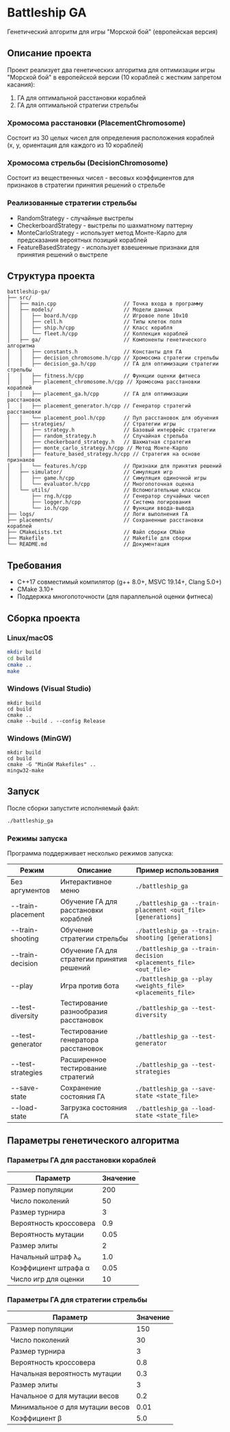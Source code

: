 # Battleship GA

Генетический алгоритм для игры "Морской бой" (европейская версия)

## Описание проекта

Проект реализует два генетических алгоритма для оптимизации игры "Морской бой" в европейской версии (10 кораблей с жестким запретом касания):
1. ГА для оптимальной расстановки кораблей
2. ГА для оптимальной стратегии стрельбы

### Хромосома расстановки (PlacementChromosome)
Состоит из 30 целых чисел для определения расположения кораблей (x, y, ориентация для каждого из 10 кораблей)

### Хромосома стрельбы (DecisionChromosome)
Состоит из вещественных чисел - весовых коэффициентов для признаков в стратегии принятия решений о стрельбе

### Реализованные стратегии стрельбы
- RandomStrategy - случайные выстрелы
- CheckerboardStrategy - выстрелы по шахматному паттерну
- MonteCarloStrategy - использует метод Монте-Карло для предсказания вероятных позиций кораблей
- FeatureBasedStrategy - использует взвешенные признаки для принятия решений о выстреле

## Структура проекта

```
battleship-ga/
├── src/
│   ├── main.cpp                      // Точка входа в программу
│   ├── models/                       // Модели данных
│   │   ├── board.h/cpp               // Игровое поле 10x10
│   │   ├── cell.h                    // Типы клеток поля
│   │   ├── ship.h/cpp                // Класс корабля
│   │   └── fleet.h/cpp               // Коллекция кораблей
│   ├── ga/                           // Компоненты генетического алгоритма
│   │   ├── constants.h               // Константы для ГА
│   │   ├── decision_chromosome.h/cpp // Хромосома стратегии стрельбы
│   │   ├── decision_ga.h/cpp         // ГА для оптимизации стратегии стрельбы
│   │   ├── fitness.h/cpp             // Функции оценки фитнеса
│   │   ├── placement_chromosome.h/cpp // Хромосома расстановки кораблей
│   │   ├── placement_ga.h/cpp        // ГА для оптимизации расстановок
│   │   ├── placement_generator.h/cpp // Генератор стратегий расстановки
│   │   └── placement_pool.h/cpp      // Пул расстановок для обучения
│   ├── strategies/                   // Стратегии игры
│   │   ├── strategy.h                // Базовый интерфейс стратегии
│   │   ├── random_strategy.h         // Случайная стрельба
│   │   ├── checkerboard_strategy.h   // Шахматная стратегия
│   │   ├── monte_carlo_strategy.h/cpp // Метод Монте-Карло
│   │   ├── feature_based_strategy.h/cpp // Стратегия на основе признаков
│   │   └── features.h/cpp            // Признаки для принятия решений
│   ├── simulator/                    // Симуляция игр
│   │   ├── game.h/cpp                // Симуляция одиночной игры
│   │   └── evaluator.h/cpp           // Многопоточная оценка
│   └── utils/                        // Вспомогательные классы
│       ├── rng.h/cpp                 // Генератор случайных чисел
│       ├── logger.h/cpp              // Система логирования
│       └── io.h/cpp                  // Функции ввода-вывода
├── logs/                             // Логи выполнения ГА
├── placements/                       // Сохраненные расстановки кораблей
├── CMakeLists.txt                    // Файл сборки CMake
├── Makefile                          // Makefile для сборки
└── README.md                         // Документация
```

## Требования

- C++17 совместимый компилятор (g++ 8.0+, MSVC 19.14+, Clang 5.0+)
- CMake 3.10+
- Поддержка многопоточности (для параллельной оценки фитнеса)

## Сборка проекта

### Linux/macOS

```bash
mkdir build
cd build
cmake ..
make
```

### Windows (Visual Studio)

```batch
mkdir build
cd build
cmake ..
cmake --build . --config Release
```

### Windows (MinGW)

```batch
mkdir build
cd build
cmake -G "MinGW Makefiles" ..
mingw32-make
```

## Запуск

После сборки запустите исполняемый файл:

```bash
./battleship_ga
```

### Режимы запуска

Программа поддерживает несколько режимов запуска:

| Режим | Описание | Пример использования |
|----------|----------|----------|
| Без аргументов | Интерактивное меню | `./battleship_ga` |
| --train-placement | Обучение ГА для расстановки кораблей | `./battleship_ga --train-placement <out_file> [generations]` |
| --train-shooting | Обучение стратегии стрельбы | `./battleship_ga --train-shooting [generations]` |
| --train-decision | Обучение ГА для стратегии принятия решений | `./battleship_ga --train-decision <placements_file> <out_file>` |
| --play | Игра против бота | `./battleship_ga --play <weights_file> <placements_file>` |
| --test-diversity | Тестирование разнообразия расстановок | `./battleship_ga --test-diversity` |
| --test-generator | Тестирование генератора расстановок | `./battleship_ga --test-generator` |
| --test-strategies | Расширенное тестирование стратегий | `./battleship_ga --test-strategies` |
| --save-state | Сохранение состояния ГА | `./battleship_ga --save-state <state_file>` |
| --load-state | Загрузка состояния ГА | `./battleship_ga --load-state <state_file>` |

## Параметры генетического алгоритма

### Параметры ГА для расстановки кораблей

| Параметр | Значение |
|----------|----------|
| Размер популяции | 200 |
| Число поколений | 50 |
| Размер турнира | 3 |
| Вероятность кроссовера | 0.9 |
| Вероятность мутации | 0.05 |
| Размер элиты | 2 |
| Начальный штраф λ₀ | 1.0 |
| Коэффициент штрафа α | 0.05 |
| Число игр для оценки | 10 |

### Параметры ГА для стратегии стрельбы

| Параметр | Значение |
|----------|----------|
| Размер популяции | 150 |
| Число поколений | 30 |
| Размер турнира | 3 |
| Вероятность кроссовера | 0.8 |
| Начальная вероятность мутации | 0.3 |
| Размер элиты | 3 |
| Начальное σ для мутации весов | 0.2 |
| Минимальное σ для мутации весов | 0.01 |
| Коэффициент β | 5.0 |
